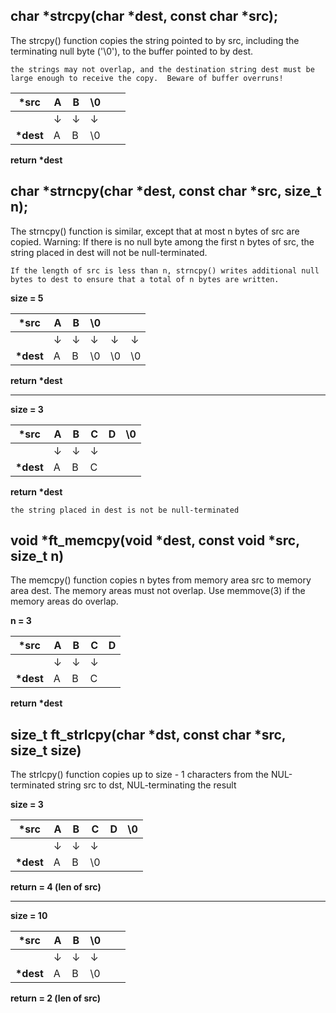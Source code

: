 
## char *strcpy(char *dest, const char *src);

The strcpy() function copies the string pointed to by src, including the terminating null byte ('\0'), to the buffer pointed to by dest.  
	
	the strings may not overlap, and the destination string dest must be large enough to receive the copy.  Beware of buffer overruns! 

| __*src__   | A | B | \0 |   |    |
|------------|---|---|----|---|----|
|            | ↓ | ↓ | ↓  |   |    |
| __*dest__  | A | B | \0 |   |    |

__return *dest__

## char *strncpy(char *dest, const char *src, size_t n);

The strncpy() function is similar, except that at most n bytes of src are copied.  Warning: If there is no null byte among the first n  bytes of src, the string placed in dest will not be null-terminated.

	If the length of src is less than n, strncpy() writes additional null bytes to dest to ensure that a total of n bytes are written.


__size = 5__ 

| __*src__   | A | B | \0 |    |    |
|------------|---|---|----|----|----|
|            | ↓ | ↓ | ↓  | ↓  | ↓  |
| __*dest__  | A | B | \0 | \0 | \0 |

__return *dest__

---

__size = 3__ 

| __*src__   | A | B | C  | D  | \0 |
|------------|---|---|----|----|----|
|            | ↓ | ↓ | ↓  |    |    |
| __*dest__  | A | B | C  |    |    |

__return *dest__

	the string placed in dest is not be null-terminated


## void	*ft_memcpy(void *dest, const void *src, size_t n)

The  memcpy()  function copies  n bytes from memory area src to memory area dest. The memory areas must not overlap.  Use memmove(3) if the memory areas do overlap.

__n = 3__ 

| __*src__   | A | B | C | D |
|------------|---|---|---|---|
|            | ↓ | ↓ | ↓ |   |
| __*dest__  | A | B | C |   |

__return *dest__

## size_t	ft_strlcpy(char *dst, const char *src, size_t size)

The strlcpy() function copies up to size - 1 characters from the NUL-terminated string src to dst, NUL-terminating the result

__size = 3__ 

| __*src__   | A | B | C  | D  | \0 |
|------------|---|---|----|----|----|
|            | ↓ | ↓ | ↓  |    |    |
| __*dest__  | A | B | \0 |    |    |

__return = 4 (len of src)__

---

__size = 10__ 

| __*src__   | A | B | \0 |   |    |
|------------|---|---|----|---|----|
|            | ↓ | ↓ | ↓  |   |    |
| __*dest__  | A | B | \0 |   |    |

__return = 2 (len of src)__
